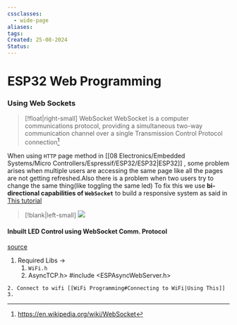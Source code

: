 ```yaml
---
cssclasses:
  - wide-page
aliases: 
tags: 
Created: 25-08-2024
Status:
---
```

# ESP32 Web Programming

### Using Web Sockets
>[!float|right-small] WebSocket
>WebSocket is a computer communications protocol, providing a simultaneous two-way communication channel over a single Transmission Control Protocol connection[^1] 

When using `HTTP` page method in [[08 Electronics/Embedded Systems/Micro Controllers/Espressif/ESP32/ESP32|ESP32]] , some problem arises when multiple users are accessing the same page like all the pages are not getting refreshed.Also there is a problem when two users try to change the same thing(like toggling the same led)
To fix this we use **bi-directional capabilities of `WebSocket`** to build a responsive system as said in [This tutorial](https://lastminuteengineers.com/esp32-websocket-tutorial/)

[^1]:https://en.wikipedia.org/wiki/WebSocket
>[!blank|left-small]
>![](https://lastminuteengineers.com/wp-content/uploads/iot/HTTP-vs-Websocket-Protocol.png)
>

#### Inbuilt LED Control using WebSocket Comm. Protocol 
[source](https://lastminuteengineers.com/esp32-websocket-tutorial/)
1. Required Libs ->
	1. `WiFi.h` 
	2. AsyncTCP.h>
#include <ESPAsyncWebServer.h>
```
2. Connect to wifi [[WiFi Programming#Connecting to WiFi|Using This]]
3. 
